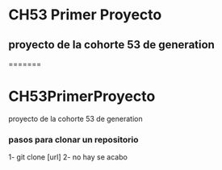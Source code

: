 
# CH53 Primer Proyecto
## proyecto de la cohorte 53 de generation
=======
# CH53PrimerProyecto
proyecto de la cohorte 53 de generation
### pasos para clonar un repositorio
1- git clone [url]
2- no hay se acabo
